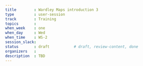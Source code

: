 ```yaml
---
title        : Wardley Maps introduction 3
type         : user-session
track        : Training
topics       : 
when_week    : one
when_day     : Wed
when_time    : WS-2
session_slack:
status       : draft           # draft, review-content, done
organizers   :
description  : TBD
---
```



<!--(add intro)

## WHY

(...)

## What

(...)

## Outcomes

(...)

## References

(...)


## Previous-->
